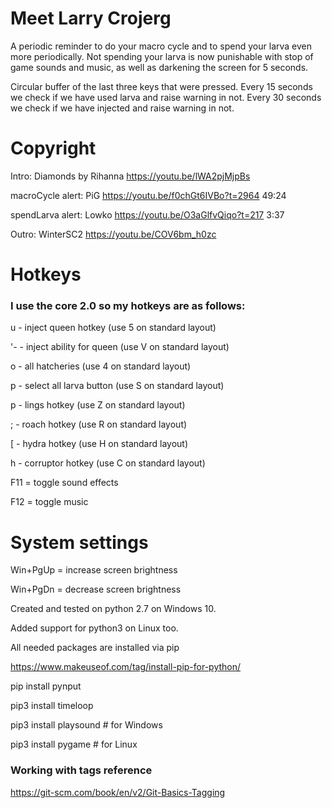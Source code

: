 # Meet Larry Crojerg

A periodic reminder to do your macro cycle and to spend your larva even more periodically. Not spending your larva is now punishable with stop of game sounds and music, as well as darkening the screen for 5 seconds.

Circular buffer of the last three keys that were pressed.
Every 15 seconds we check if we have used larva and raise warning in not.
Every 30 seconds we check if we have injected and raise warning in not.

# Copyright

Intro: Diamonds by Rihanna https://youtu.be/lWA2pjMjpBs

macroCycle alert: PiG https://youtu.be/f0chGt6IVBo?t=2964 49:24

spendLarva alert: Lowko https://youtu.be/O3aGlfvQiqo?t=217 3:37

Outro: WinterSC2 https://youtu.be/COV6bm_h0zc
 

# Hotkeys 

### I use the core 2.0 so my hotkeys are as follows:

u - inject queen hotkey (use 5 on standard layout) 

'- - inject ability for queen (use V on standard layout) 

o - all hatcheries (use 4 on standard layout) 

p - select all larva button (use S on standard layout) 

p - lings hotkey (use Z on standard layout)  

; - roach hotkey (use R on standard layout)  

[ - hydra hotkey (use H on standard layout) 

h - corruptor hotkey (use C on standard layout) 

F11 = toggle sound effects

F12 = toggle music

# System settings 

Win+PgUp = increase screen brightness

Win+PgDn = decrease screen brightness

Created and tested on python 2.7 on Windows 10.

Added support for python3 on Linux too.

All needed packages are installed via pip

https://www.makeuseof.com/tag/install-pip-for-python/

pip install pynput 

pip3 install timeloop

pip3 install playsound # for Windows

pip3 install pygame # for Linux


### Working with tags reference
https://git-scm.com/book/en/v2/Git-Basics-Tagging
